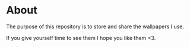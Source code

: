 # About

The purpose of this repository is to store and share the wallpapers I use.

If you give yourself time to see them I hope you like them <3.
